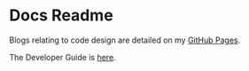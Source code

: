 # Docs Readme


Blogs relating to code design are detailed on my [GitHub Pages](). 

The Developer Guide is [here](./Developer-Guide.md). 


